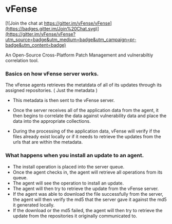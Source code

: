 vFense
======

[![Join the chat at https://gitter.im/vFense/vFense](https://badges.gitter.im/Join%20Chat.svg)](https://gitter.im/vFense/vFense?utm_source=badge&utm_medium=badge&utm_campaign=pr-badge&utm_content=badge)

An Open-Source Cross-Platform Patch Management and vulnerabiltiy correlation tool.

### Basics on how vFense server works.

The vFense agents retrieves the metatdata of all of its updates through its assigned repositories. ( Just the metadata )
 * This metadata is then sent to the vFense server.

 * Once the server receives all of the application data from the agent, it then begins to correlate the data against vulnerability data and place the data
  into the appropriate collections.

 * During the processing of the application data, vFense will verify if the files already exist locally or if it needs
    to retrieve the updates from the urls that are within the metadata.

### What happens when you install an update to an agent.
 * The install operation is placed into the server queue.
 * Once the agent checks in, the agent will retrieve all operations from its queue.
 * The agent will see the operation to install an update.
 * The agent will then try to retrieve the update from the vFense server.
 * If the agent was able to download the file successfully from the server, the agent will then verify the md5 that the server gave it
    against the md5 it generated locally.
 * If the download or the md5 failed, the agent will then try to retrieve the update from the repositories it originally communicated to.

